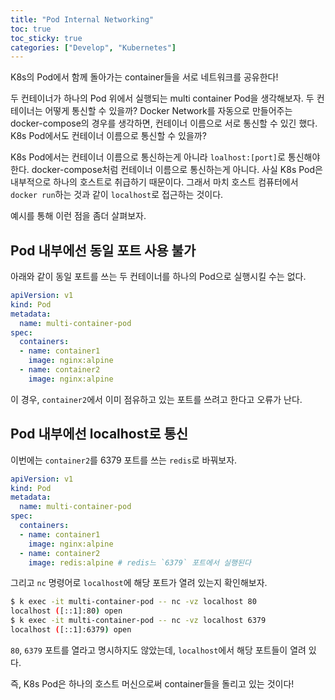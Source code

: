 ```yaml
---
title: "Pod Internal Networking"
toc: true
toc_sticky: true
categories: ["Develop", "Kubernetes"]
---
```


K8s의 Pod에서 함께 돌아가는 container들을 서로 네트워크를 공유한다!

두 컨테이너가 하나의 Pod 위에서 실행되는 multi container Pod을 생각해보자. 두 컨테이너는 어떻게 통신할 수 있을까? Docker Network를 자동으로 만들어주는 docker-compose의 경우를 생각하면, 컨테이너 이름으로 서로 통신할 수 있긴 했다. K8s Pod에서도 컨테이너 이름으로 통신할 수 있을까?

K8s Pod에서는 컨테이너 이름으로 통신하는게 아니라 `loalhost:[port]`로 통신해야 한다. docker-compose처럼 컨테이너 이름으로 통신하는게 아니다. 사실 K8s Pod은 내부적으로 하나의 호스트로 취급하기 때문이다. 그래서 마치 호스트 컴퓨터에서 `docker run`하는 것과 같이 `localhost`로 접근하는 것이다.

예시를 통해 이런 점을 좀더 살펴보자.

## Pod 내부에선 동일 포트 사용 불가

아래와 같이 동일 포트를 쓰는 두 컨테이너를 하나의 Pod으로 실행시킬 수는 없다.

```yaml
apiVersion: v1
kind: Pod
metadata:
  name: multi-container-pod
spec:
  containers:
  - name: container1
    image: nginx:alpine
  - name: container2
    image: nginx:alpine
```

이 경우, `container2`에서 이미 점유하고 있는 포트를 쓰려고 한다고 오류가 난다.

## Pod 내부에선 localhost로 통신

이번에는 `container2`를 6379 포트를 쓰는 `redis`로 바꿔보자.

```yaml
apiVersion: v1
kind: Pod
metadata:
  name: multi-container-pod
spec:
  containers:
  - name: container1
    image: nginx:alpine
  - name: container2
    image: redis:alpine # redis느 `6379` 포트에서 실행된다
```

그리고 `nc` 명령어로 `localhost`에 해당 포트가 열려 있는지 확인해보자.

```bash
$ k exec -it multi-container-pod -- nc -vz localhost 80
localhost ([::1]:80) open
$ k exec -it multi-container-pod -- nc -vz localhost 6379
localhost ([::1]:6379) open
```

`80`, `6379` 포트를 열라고 명시하지도 않았는데, `localhost`에서 해당 포트들이 열려 있다.

즉, K8s Pod은 하나의 호스트 머신으로써 container들을 돌리고 있는 것이다!
